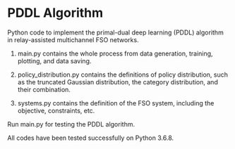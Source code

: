 # PDDL Algorithm

Python code to implement the primal-dual deep learning (PDDL) algorithm in relay-assisted multichannel FSO networks.

1. main.py contains the whole process from data generation, training, plotting, and data saving.

2. policy_distribution.py contains the definitions of policy distribution, such as the truncated Gaussian distribution, the category distribution, and their combination.

3. systems.py contains the definition of the FSO system, including the objective, constraints, etc.

Run main.py for testing the PDDL algorithm.

All codes have been tested successfully on Python 3.6.8.
